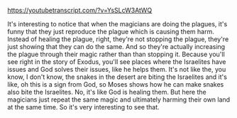 https://youtubetranscript.com/?v=YsSLcW3AtWQ

 It's interesting to notice that when the magicians are doing the plagues, it's funny that they just reproduce the plague which is causing them harm. Instead of healing the plague, right, they're not stopping the plague, they're just showing that they can do the same. And so they're actually increasing the plague through their magic rather than than stopping it. Because you'll see right in the story of Exodus, you'll see places where the Israelites have issues and God solves their issues, like he helps them. It's not like the, you know, I don't know, the snakes in the desert are biting the Israelites and it's like, oh this is a sign from God, so Moses shows how he can make snakes also bite the Israelites. No, it's like God is healing them. But here the magicians just repeat the same magic and ultimately harming their own land at the same time. So it's very interesting to see that.